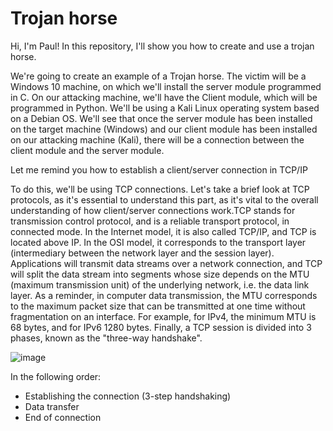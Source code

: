 # Trojan horse 

Hi, I'm Paul!
In this repository, I'll show you how to create and use a trojan horse. 

We're going to create an example of a Trojan horse. The victim will be a Windows 10 machine, on which we'll install the server module programmed in C.
On our attacking machine, we'll have the Client module, which will be programmed in Python. We'll be using a Kali Linux operating system based on a Debian OS.
We'll see that once the server module has been installed on the target machine (Windows) and our client module has been installed on our attacking machine (Kali), there will be a connection between the client module and the server module.

Let me remind you how to establish a client/server connection in TCP/IP

To do this, we'll be using TCP connections. Let's take a brief look at TCP protocols, as it's essential to understand this part, as it's vital to the overall understanding of how client/server connections work.TCP stands for transmission control protocol, and is a reliable transport protocol, in connected mode. In the Internet model, it is also called TCP/IP, and TCP is located above IP. In the OSI model, it corresponds to the transport layer (intermediary between the network layer and the session layer). Applications will transmit data streams over a network connection, and TCP will split the data stream into segments whose size depends on the MTU (maximum transmission unit) of the underlying network, i.e. the data link layer. As a reminder, in computer data transmission, the MTU corresponds to the maximum packet size that can be transmitted at one time without fragmentation on an interface. For example, for IPv4, the minimum MTU is 68 bytes, and for IPv6 1280 bytes. Finally, a TCP session is divided into 3 phases, known as the "three-way handshake".

![image](https://github.com/PaulGUYOUMARD/Trojan/assets/120189574/d4787699-a94b-487c-85cb-9cd45819d24f)

In the following order:
- Establishing the connection (3-step handshaking)
- Data transfer
- End of connection
